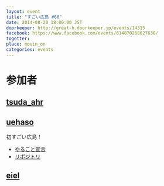 ```yaml
---
layout: event
title: "すごい広島 #66"
date: 2014-08-20 18:00:00 JST
doorkeeper: http://great-h.doorkeeper.jp/events/14315
facebook: https://www.facebook.com/events/614870268627638/
togetter:
place: movin_on
categories: events
---
```


# 参加者


## [tsuda_ahr](http://twitter.com/tsuda_ahr)


## [uehaso](https://github.com/uehaso)

初すごい広島！

* [やること宣言](https://github.com/great-h/great-h.github.io/issues/1144)
* [リポジトリ](https://github.com/uehaso/phpform)


## [eiel](http://eiel.info/)
